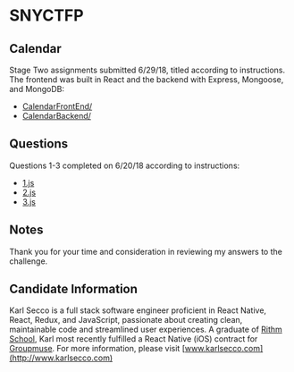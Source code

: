 # SNYCTFP

## Calendar

Stage Two assignments submitted 6/29/18, titled according to instructions. The frontend was built in React and the backend with Express, Mongoose, and MongoDB:

- [CalendarFrontEnd/](https://github.com/karlsecco/SNYCTFP/tree/master/CalendarFrontEnd)
- [CalendarBackend/](https://github.com/karlsecco/SNYCTFP/tree/master/CalendarBackend)

## Questions

Questions 1-3 completed on 6/20/18 according to instructions:

- [1.js](https://github.com/karlsecco/SNYCTFP/blob/master/1.js)
- [2.js](https://github.com/karlsecco/SNYCTFP/blob/master/2.js)
- [3.js](https://github.com/karlsecco/SNYCTFP/blob/master/3.js)

## Notes

Thank you for your time and consideration in reviewing my answers to the challenge.

## Candidate Information

Karl Secco is a full stack software engineer proficient in React Native, React, Redux, and JavaScript, passionate about creating clean, maintainable code and streamlined user experiences. A graduate of [Rithm School](https://www.rithmschool.com/), Karl most recently fulfilled a React Native (iOS) contract for [Groupmuse](https://www.groupmuse.com/). For more information, please visit [www.karlsecco.com](http://www.karlsecco.com)
